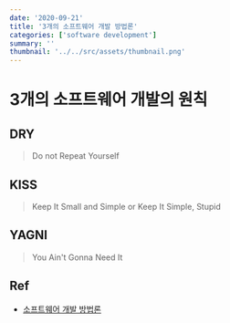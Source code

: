 ```yaml
---
date: '2020-09-21'
title: '3개의 소프트웨어 개발 방법론'
categories: ['software development']
summary: ''
thumbnail: '../../src/assets/thumbnail.png'
---
```


# 3개의 소프트웨어 개발의 원칙

## DRY

> Do not Repeat Yourself

## KISS

> Keep It Small and Simple or Keep It Simple, Stupid

## YAGNI

> You Ain't Gonna Need It

## Ref

- [소프트웨어 개발 방법론](https://m.blog.naver.com/PostView.nhn?blogId=complusblog&logNo=221163007357&proxyReferer=https:%2F%2Fwww.google.com%2F)
